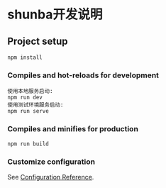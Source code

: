 # shunba开发说明

## Project setup
```
npm install
```

### Compiles and hot-reloads for development
```
使用本地服务启动:
npm run dev
使用测试环境服务启动:
npm run serve
```

### Compiles and minifies for production
```
npm run build
```

### Customize configuration
See [Configuration Reference](https://cli.vuejs.org/config/).

